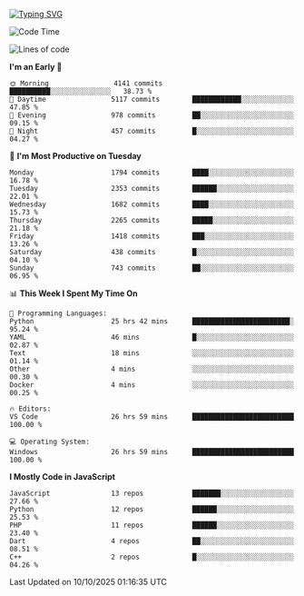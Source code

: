 [![Typing SVG](https://readme-typing-svg.demolab.com?font=Fira+Code&pause=1000&color=F7F7F7&random=false&width=435&lines=Hi+%F0%9F%91%8B%2C+I'm+Rafiu+Sidqi;Junior+Backend+Developer)](https://git.io/typing-svg)
<!--START_SECTION:waka-->
![Code Time](http://img.shields.io/badge/Code%20Time-1%2C084%20hrs%2028%20mins-blue)

![Lines of code](https://img.shields.io/badge/From%20Hello%20World%20I%27ve%20Written-3.5%20million%20lines%20of%20code-blue)

**I'm an Early 🐤** 

```text
🌞 Morning                4141 commits        ██████████░░░░░░░░░░░░░░░   38.73 % 
🌆 Daytime                5117 commits        ████████████░░░░░░░░░░░░░   47.85 % 
🌃 Evening                978 commits         ██░░░░░░░░░░░░░░░░░░░░░░░   09.15 % 
🌙 Night                  457 commits         █░░░░░░░░░░░░░░░░░░░░░░░░   04.27 % 
```
📅 **I'm Most Productive on Tuesday** 

```text
Monday                   1794 commits        ████░░░░░░░░░░░░░░░░░░░░░   16.78 % 
Tuesday                  2353 commits        ██████░░░░░░░░░░░░░░░░░░░   22.01 % 
Wednesday                1682 commits        ████░░░░░░░░░░░░░░░░░░░░░   15.73 % 
Thursday                 2265 commits        █████░░░░░░░░░░░░░░░░░░░░   21.18 % 
Friday                   1418 commits        ███░░░░░░░░░░░░░░░░░░░░░░   13.26 % 
Saturday                 438 commits         █░░░░░░░░░░░░░░░░░░░░░░░░   04.10 % 
Sunday                   743 commits         ██░░░░░░░░░░░░░░░░░░░░░░░   06.95 % 
```


📊 **This Week I Spent My Time On** 

```text
💬 Programming Languages: 
Python                   25 hrs 42 mins      ████████████████████████░   95.24 % 
YAML                     46 mins             █░░░░░░░░░░░░░░░░░░░░░░░░   02.87 % 
Text                     18 mins             ░░░░░░░░░░░░░░░░░░░░░░░░░   01.14 % 
Other                    4 mins              ░░░░░░░░░░░░░░░░░░░░░░░░░   00.30 % 
Docker                   4 mins              ░░░░░░░░░░░░░░░░░░░░░░░░░   00.25 % 

🔥 Editors: 
VS Code                  26 hrs 59 mins      █████████████████████████   100.00 % 

💻 Operating System: 
Windows                  26 hrs 59 mins      █████████████████████████   100.00 % 
```

**I Mostly Code in JavaScript** 

```text
JavaScript               13 repos            ███████░░░░░░░░░░░░░░░░░░   27.66 % 
Python                   12 repos            ██████░░░░░░░░░░░░░░░░░░░   25.53 % 
PHP                      11 repos            ██████░░░░░░░░░░░░░░░░░░░   23.40 % 
Dart                     4 repos             ██░░░░░░░░░░░░░░░░░░░░░░░   08.51 % 
C++                      2 repos             █░░░░░░░░░░░░░░░░░░░░░░░░   04.26 % 
```




 Last Updated on 10/10/2025 01:16:35 UTC
<!--END_SECTION:waka-->
